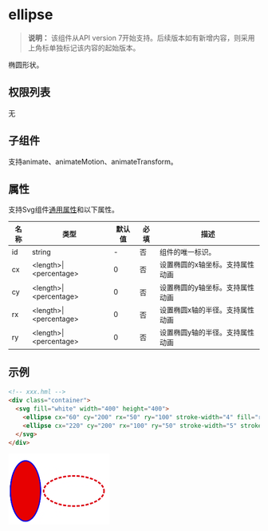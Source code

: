 # ellipse


>  **说明：**
> 该组件从API version 7开始支持。后续版本如有新增内容，则采用上角标单独标记该内容的起始版本。

椭圆形状。

## 权限列表

无


## 子组件

支持animate、animateMotion、animateTransform。


## 属性

支持Svg组件[通用属性](../arkui-js/js-components-svg-common-attributes.md)和以下属性。

| 名称 | 类型 | 默认值 | 必填 | 描述 |
| -------- | -------- | -------- | -------- | -------- |
| id | string | - | 否 | 组件的唯一标识。 |
| cx | &lt;length&gt;\|&lt;percentage&gt; | 0 | 否 | 设置椭圆的x轴坐标。支持属性动画 |
| cy | &lt;length&gt;\|&lt;percentage&gt; | 0 | 否 | 设置椭圆的y轴坐标。支持属性动画 |
| rx | &lt;length&gt;\|&lt;percentage&gt; | 0 | 否 | 设置椭圆x轴的半径。支持属性动画 |
| ry | &lt;length&gt;\|&lt;percentage&gt; | 0 | 否 | 设置椭圆y轴的半径。支持属性动画 |


## 示例

```html
<!-- xxx.hml -->
<div class="container">
  <svg fill="white" width="400" height="400">
    <ellipse cx="60" cy="200" rx="50" ry="100" stroke-width="4" fill="red" stroke="blue"></ellipse>
    <ellipse cx="220" cy="200" rx="100" ry="50" stroke-width="5" stroke="red" stroke-dasharray="10 5" stroke-dashoffset="3"></ellipse>
  </svg>
</div>
```


![zh-cn_image_0000001173164793](figures/zh-cn_image_0000001173164793.png)
